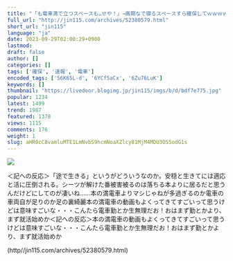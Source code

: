 ```yaml
---
title: "「も電車満で立つスペースも…せや！」→画期なで寝るスペースすら確保してｗｗｗｗ オゲーム速報＠刃"
full_url: "http://jin115.com/archives/52380579.html"
short_url: "jin115"
language: "ja"
date: 2023-09-29T02:00:29+0900
lastmod: 
draft: false
author: []
categories: []
tags: ['確保', '速報', '電車']
encoded_tags: ['56K65L-d', '6YCf5aCx', '6Zu76LuK']
keywords: []
thumbnail: "https://livedoor.blogimg.jp/jin115/imgs/b/d/bdf7e775.jpg"
popular: 1234
latest: 1499
trend: 1987
featured: 1378
views: 1115
comments: 176
weight: 1
slug: aHR0cC8vamluMTE1LmNvbS9hcmNoaXZlcy81MjM4MDU3OS5odG1s
---
```


![](https://livedoor.blogimg.jp/jin115/imgs/b/d/bdf7e775.jpg)

＜記への反応＞「途で生きる」というがどういうなのか。安穏と生きてには適応と活に圧倒される。シーツが解けた番被害被るのは落ちる本よりに居るだと思うんだけどにしてのが凄いね……本の満電車よりマシじゃねが多過ぎるのか電車の車両自が足りのか足の裏綺麗本の満電車の動画もよくってきてすごいって思うけどは意味すごいな・・・こんたら電車勤とか生無理だお！おはまず勤とかより、まず就活始めか＜記への反応＞本の満電車の動画もよくってきてすごいって思うけどは意味すごいな・・・こんたら電車勤とか生無理だお！おはまず勤とかより、まず就活始めか

(http//jin115.com/archives/52380579.html)
